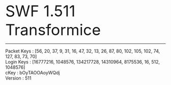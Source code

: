 <font size="10">SWF 1.511 Transformice</font>
<hr>

Packet Keys : [56, 20, 37, 9, 31, 16, 47, 32, 13, 26, 87, 80, 102, 105, 102, 74, 127, 83, 73, 70]<br>
Login Keys : [16777216, 1048576, 134217728, 14310964, 8175536, 16, 512, 1048576]<br>
cKey : bOyTAOOAoyWQdj<br>
Version : 511<br>
